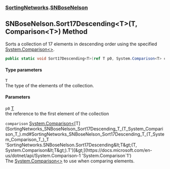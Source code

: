 ### [SortingNetworks](SortingNetworks.md 'SortingNetworks').[SNBoseNelson](SortingNetworks_SNBoseNelson.md 'SortingNetworks.SNBoseNelson')
## SNBoseNelson.Sort17Descending&lt;T&gt;(T, Comparison&lt;T&gt;) Method
Sorts a collection of 17 elements in descending order using the specified [System.Comparison&lt;&gt;](https://docs.microsoft.com/en-us/dotnet/api/System.Comparison-1 'System.Comparison`1').  
```csharp
public static void Sort17Descending<T>(ref T p0, System.Comparison<T> comparison);
```
#### Type parameters
<a name='SortingNetworks_SNBoseNelson_Sort17Descending_T_(T_System_Comparison_T_)_T'></a>
`T`  
The type of the elements of the collection.
  
#### Parameters
<a name='SortingNetworks_SNBoseNelson_Sort17Descending_T_(T_System_Comparison_T_)_p0'></a>
`p0` [T](SortingNetworks_SNBoseNelson_Sort17Descending_T_(T_System_Comparison_T_).md#SortingNetworks_SNBoseNelson_Sort17Descending_T_(T_System_Comparison_T_)_T 'SortingNetworks.SNBoseNelson.Sort17Descending&lt;T&gt;(T, System.Comparison&lt;T&gt;).T')  
the reference to the first element of the collection
  
<a name='SortingNetworks_SNBoseNelson_Sort17Descending_T_(T_System_Comparison_T_)_comparison'></a>
`comparison` [System.Comparison&lt;](https://docs.microsoft.com/en-us/dotnet/api/System.Comparison-1 'System.Comparison`1')[T](SortingNetworks_SNBoseNelson_Sort17Descending_T_(T_System_Comparison_T_).md#SortingNetworks_SNBoseNelson_Sort17Descending_T_(T_System_Comparison_T_)_T 'SortingNetworks.SNBoseNelson.Sort17Descending&lt;T&gt;(T, System.Comparison&lt;T&gt;).T')[&gt;](https://docs.microsoft.com/en-us/dotnet/api/System.Comparison-1 'System.Comparison`1')  
The [System.Comparison&lt;&gt;](https://docs.microsoft.com/en-us/dotnet/api/System.Comparison-1 'System.Comparison`1') to use when comparing elements.
  
